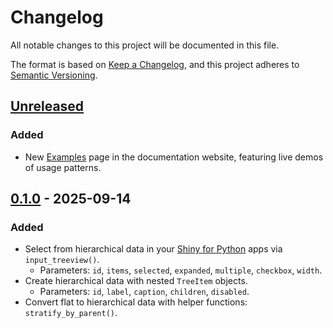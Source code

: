 # Changelog

All notable changes to this project will be documented in this file.

The format is based on [Keep a Changelog](https://keepachangelog.com/en/1.0.0/),
and this project adheres to [Semantic Versioning](https://semver.org/spec/v2.0.0.html).

## [Unreleased]

### Added
- New [Examples](https://davidchall.github.io/shiny-treeview/examples.html) page in the documentation website, featuring live demos of usage patterns.

## [0.1.0] - 2025-09-14

### Added
- Select from hierarchical data in your [Shiny for Python](https://shiny.posit.co/py/) apps via `input_treeview()`.
    - Parameters: `id`, `items`, `selected`, `expanded`, `multiple`, `checkbox`, `width`.
- Create hierarchical data with nested `TreeItem` objects.
    - Parameters: `id`, `label`, `caption`, `children`, `disabled`.
- Convert flat to hierarchical data with helper functions: `stratify_by_parent()`.

[unreleased]: https://github.com/davidchall/shiny-treeview/compare/v0.1.0...HEAD
[0.1.0]: https://github.com/davidchall/shiny-treeview/releases/tag/v0.1.0
